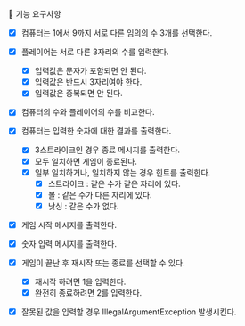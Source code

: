 🚀 기능 요구사항

- [X] 컴퓨터는 1에서 9까지 서로 다른 임의의 수 3개를 선택한다.
- [X] 플레이어는 서로 다른 3자리의 수를 입력한다.
  - [X] 입력값은 문자가 포함되면 안 된다.
  - [X] 입력값은 반드시 3자리여야 한다.
  - [X] 입력값은 중복되면 안 된다.
- [X] 컴퓨터의 수와 플레이어의 수를 비교한다.
- [X] 컴퓨터는 입력한 숫자에 대한 결과를 출력한다.
  - [X] 3스트라이크인 경우 종료 메시지를 출력한다.
  - [X] 모두 일치하면 게임이 종료된다.
  - [X] 일부 일치하거나, 일치하지 않는 경우 힌트를 출력한다.
    - [X] 스트라이크 : 같은 수가 같은 자리에 있다.
    - [X] 볼 : 같은 수가 다른 자리에 있다.
    - [X] 낫싱 : 같은 수가 없다.

- [X] 게임 시작 메시지를 출력한다.
- [X] 숫자 입력 메시지를 출력한다.

- [X] 게임이 끝난 후 재시작 또는 종료를 선택할 수 있다.
  - [X] 재시작 하려면 1을 입력한다.
  - [X] 완전히 종료하려면 2를 입력한다.

- [X] 잘못된 값을 입력할 경우 IllegalArgumentException 발생시킨다.